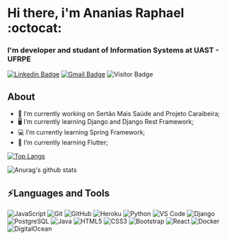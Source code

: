 # Hi there,  i'm Ananias Raphael :octocat:
### I'm developer and studant of Information Systems at UAST - UFRPE

[![Linkedin Badge](https://img.shields.io/badge/-Linkedin-blue?style=flat-square&logo=Linkedin&logoColor=white&link=https://www.linkedin.com/in/ananias-raphael-d-08b65011a/)](https://www.linkedin.com/in/ananias-raphael-d-08b65011a/)
[![Gmail Badge](https://img.shields.io/badge/-ananias.nobrega@gmail.com-c14438?style=flat-square&logo=Gmail&logoColor=white&link=mailto:ananias.nobrega@gmail.com)](mailto:ananias.nobrega@gmail.com)
![Visitor Badge](https://visitor-badge.laobi.icu/badge?page_id=MeninoNias.MeninoNias)

## About
- 📌 I’m currently working on Sertão Mais Saúde and Projeto Caraibeira;
- 🖥️ I’m currently learning Django and Django Rest Framework;
- 💻 I’m currently learning Spring Framework;
- 📱 I’m currently learning Flutter;


[![Top Langs](https://github-readme-stats.vercel.app/api/top-langs/?username=MeninoNias&layout=compact)](https://github.com/MeninoNias/MeninoNias)

![Anurag's github stats](https://github-readme-stats.vercel.app/api?username=MeninoNias&count_private=true&show_icons=true)



## ⚡Languages and Tools

![JavaScript](https://img.shields.io/badge/-JavaScript-black?style=plastic&logo=javascript)
![Git](https://img.shields.io/badge/-Git-black?style=flat-square&logo=git)
![GitHub](https://img.shields.io/badge/-GitHub-black?style=flat-square&logo=github)
![Heroku](https://img.shields.io/badge/-Heroku-black?style=flat-square&logo=heroku)
![Python](https://img.shields.io/badge/-Python-8fcfd1?style=plastic&logo=Python)
![VS Code](https://img.shields.io/badge/-VS%20Code-007ACC?style=plastic&logo=visual-studio-code)
![Django](https://img.shields.io/badge/-Django-092E20?style=plastic&logo=Django)
![PostgreSQL](https://img.shields.io/badge/-PostgreSQL-336791?style=plastic&logo=postgresql)
![Java](https://img.shields.io/badge/-java-3f4441?style=plastic&logo=java) 
![HTML5](https://img.shields.io/badge/-HTML5-E34F26?style=plastic&logo=html5&logoColor=white)
![CSS3](https://img.shields.io/badge/-CSS3-1572B6?style=plastic&logo=css3)
![Bootstrap](https://img.shields.io/badge/-Bootstrap-563D7C?style=plastic&logo=bootstrap)
![React](https://img.shields.io/badge/-React-black?style=flat-square&logo=react)
![Docker](https://img.shields.io/badge/-Docker-black?style=flat-square&logo=docker)
![DigitalOcean](https://img.shields.io/badge/-Digital%20Ocean-darkblue?style=flat-square&logo=digitalocean)
